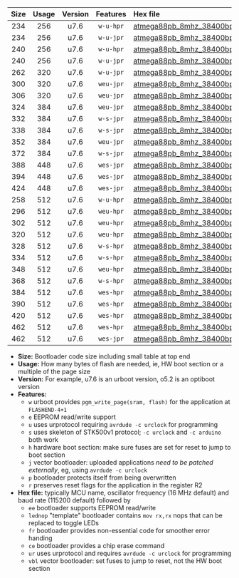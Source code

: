 |Size|Usage|Version|Features|Hex file|
|:-:|:-:|:-:|:-:|:--|
|234|256|u7.6|`w-u-hpr`|[atmega88pb_8mhz_38400bps_ur.hex](https://raw.githubusercontent.com/stefanrueger/urboot/main/bootloaders/atmega88pb/fcpu_8mhz/38400_bps/atmega88pb_8mhz_38400bps_ur.hex)|
|234|256|u7.6|`w-u-jpr`|[atmega88pb_8mhz_38400bps_ur_vbl.hex](https://raw.githubusercontent.com/stefanrueger/urboot/main/bootloaders/atmega88pb/fcpu_8mhz/38400_bps/atmega88pb_8mhz_38400bps_ur_vbl.hex)|
|240|256|u7.6|`w-u-hpr`|[atmega88pb_8mhz_38400bps_lednop_ur.hex](https://raw.githubusercontent.com/stefanrueger/urboot/main/bootloaders/atmega88pb/fcpu_8mhz/38400_bps/atmega88pb_8mhz_38400bps_lednop_ur.hex)|
|240|256|u7.6|`w-u-jpr`|[atmega88pb_8mhz_38400bps_lednop_ur_vbl.hex](https://raw.githubusercontent.com/stefanrueger/urboot/main/bootloaders/atmega88pb/fcpu_8mhz/38400_bps/atmega88pb_8mhz_38400bps_lednop_ur_vbl.hex)|
|262|320|u7.6|`w-u-jpr`|[atmega88pb_8mhz_38400bps_lednop_fr_ur_vbl.hex](https://raw.githubusercontent.com/stefanrueger/urboot/main/bootloaders/atmega88pb/fcpu_8mhz/38400_bps/atmega88pb_8mhz_38400bps_lednop_fr_ur_vbl.hex)|
|300|320|u7.6|`weu-jpr`|[atmega88pb_8mhz_38400bps_ee_ur_vbl.hex](https://raw.githubusercontent.com/stefanrueger/urboot/main/bootloaders/atmega88pb/fcpu_8mhz/38400_bps/atmega88pb_8mhz_38400bps_ee_ur_vbl.hex)|
|306|320|u7.6|`weu-jpr`|[atmega88pb_8mhz_38400bps_ee_lednop_ur_vbl.hex](https://raw.githubusercontent.com/stefanrueger/urboot/main/bootloaders/atmega88pb/fcpu_8mhz/38400_bps/atmega88pb_8mhz_38400bps_ee_lednop_ur_vbl.hex)|
|324|384|u7.6|`weu-jpr`|[atmega88pb_8mhz_38400bps_ee_lednop_fr_ur_vbl.hex](https://raw.githubusercontent.com/stefanrueger/urboot/main/bootloaders/atmega88pb/fcpu_8mhz/38400_bps/atmega88pb_8mhz_38400bps_ee_lednop_fr_ur_vbl.hex)|
|332|384|u7.6|`w-s-jpr`|[atmega88pb_8mhz_38400bps_vbl.hex](https://raw.githubusercontent.com/stefanrueger/urboot/main/bootloaders/atmega88pb/fcpu_8mhz/38400_bps/atmega88pb_8mhz_38400bps_vbl.hex)|
|338|384|u7.6|`w-s-jpr`|[atmega88pb_8mhz_38400bps_lednop_vbl.hex](https://raw.githubusercontent.com/stefanrueger/urboot/main/bootloaders/atmega88pb/fcpu_8mhz/38400_bps/atmega88pb_8mhz_38400bps_lednop_vbl.hex)|
|352|384|u7.6|`weu-jpr`|[atmega88pb_8mhz_38400bps_ee_lednop_fr_ce_ur_vbl.hex](https://raw.githubusercontent.com/stefanrueger/urboot/main/bootloaders/atmega88pb/fcpu_8mhz/38400_bps/atmega88pb_8mhz_38400bps_ee_lednop_fr_ce_ur_vbl.hex)|
|372|384|u7.6|`w-s-jpr`|[atmega88pb_8mhz_38400bps_lednop_fr_vbl.hex](https://raw.githubusercontent.com/stefanrueger/urboot/main/bootloaders/atmega88pb/fcpu_8mhz/38400_bps/atmega88pb_8mhz_38400bps_lednop_fr_vbl.hex)|
|388|448|u7.6|`wes-jpr`|[atmega88pb_8mhz_38400bps_ee_vbl.hex](https://raw.githubusercontent.com/stefanrueger/urboot/main/bootloaders/atmega88pb/fcpu_8mhz/38400_bps/atmega88pb_8mhz_38400bps_ee_vbl.hex)|
|394|448|u7.6|`wes-jpr`|[atmega88pb_8mhz_38400bps_ee_lednop_vbl.hex](https://raw.githubusercontent.com/stefanrueger/urboot/main/bootloaders/atmega88pb/fcpu_8mhz/38400_bps/atmega88pb_8mhz_38400bps_ee_lednop_vbl.hex)|
|424|448|u7.6|`wes-jpr`|[atmega88pb_8mhz_38400bps_ee_lednop_fr_vbl.hex](https://raw.githubusercontent.com/stefanrueger/urboot/main/bootloaders/atmega88pb/fcpu_8mhz/38400_bps/atmega88pb_8mhz_38400bps_ee_lednop_fr_vbl.hex)|
|258|512|u7.6|`w-u-hpr`|[atmega88pb_8mhz_38400bps_lednop_fr_ur.hex](https://raw.githubusercontent.com/stefanrueger/urboot/main/bootloaders/atmega88pb/fcpu_8mhz/38400_bps/atmega88pb_8mhz_38400bps_lednop_fr_ur.hex)|
|296|512|u7.6|`weu-hpr`|[atmega88pb_8mhz_38400bps_ee_ur.hex](https://raw.githubusercontent.com/stefanrueger/urboot/main/bootloaders/atmega88pb/fcpu_8mhz/38400_bps/atmega88pb_8mhz_38400bps_ee_ur.hex)|
|302|512|u7.6|`weu-hpr`|[atmega88pb_8mhz_38400bps_ee_lednop_ur.hex](https://raw.githubusercontent.com/stefanrueger/urboot/main/bootloaders/atmega88pb/fcpu_8mhz/38400_bps/atmega88pb_8mhz_38400bps_ee_lednop_ur.hex)|
|320|512|u7.6|`weu-hpr`|[atmega88pb_8mhz_38400bps_ee_lednop_fr_ur.hex](https://raw.githubusercontent.com/stefanrueger/urboot/main/bootloaders/atmega88pb/fcpu_8mhz/38400_bps/atmega88pb_8mhz_38400bps_ee_lednop_fr_ur.hex)|
|328|512|u7.6|`w-s-hpr`|[atmega88pb_8mhz_38400bps.hex](https://raw.githubusercontent.com/stefanrueger/urboot/main/bootloaders/atmega88pb/fcpu_8mhz/38400_bps/atmega88pb_8mhz_38400bps.hex)|
|334|512|u7.6|`w-s-hpr`|[atmega88pb_8mhz_38400bps_lednop.hex](https://raw.githubusercontent.com/stefanrueger/urboot/main/bootloaders/atmega88pb/fcpu_8mhz/38400_bps/atmega88pb_8mhz_38400bps_lednop.hex)|
|348|512|u7.6|`weu-hpr`|[atmega88pb_8mhz_38400bps_ee_lednop_fr_ce_ur.hex](https://raw.githubusercontent.com/stefanrueger/urboot/main/bootloaders/atmega88pb/fcpu_8mhz/38400_bps/atmega88pb_8mhz_38400bps_ee_lednop_fr_ce_ur.hex)|
|368|512|u7.6|`w-s-hpr`|[atmega88pb_8mhz_38400bps_lednop_fr.hex](https://raw.githubusercontent.com/stefanrueger/urboot/main/bootloaders/atmega88pb/fcpu_8mhz/38400_bps/atmega88pb_8mhz_38400bps_lednop_fr.hex)|
|384|512|u7.6|`wes-hpr`|[atmega88pb_8mhz_38400bps_ee.hex](https://raw.githubusercontent.com/stefanrueger/urboot/main/bootloaders/atmega88pb/fcpu_8mhz/38400_bps/atmega88pb_8mhz_38400bps_ee.hex)|
|390|512|u7.6|`wes-hpr`|[atmega88pb_8mhz_38400bps_ee_lednop.hex](https://raw.githubusercontent.com/stefanrueger/urboot/main/bootloaders/atmega88pb/fcpu_8mhz/38400_bps/atmega88pb_8mhz_38400bps_ee_lednop.hex)|
|420|512|u7.6|`wes-hpr`|[atmega88pb_8mhz_38400bps_ee_lednop_fr.hex](https://raw.githubusercontent.com/stefanrueger/urboot/main/bootloaders/atmega88pb/fcpu_8mhz/38400_bps/atmega88pb_8mhz_38400bps_ee_lednop_fr.hex)|
|462|512|u7.6|`wes-hpr`|[atmega88pb_8mhz_38400bps_ee_lednop_fr_ce.hex](https://raw.githubusercontent.com/stefanrueger/urboot/main/bootloaders/atmega88pb/fcpu_8mhz/38400_bps/atmega88pb_8mhz_38400bps_ee_lednop_fr_ce.hex)|
|462|512|u7.6|`wes-jpr`|[atmega88pb_8mhz_38400bps_ee_lednop_fr_ce_vbl.hex](https://raw.githubusercontent.com/stefanrueger/urboot/main/bootloaders/atmega88pb/fcpu_8mhz/38400_bps/atmega88pb_8mhz_38400bps_ee_lednop_fr_ce_vbl.hex)|

- **Size:** Bootloader code size including small table at top end
- **Usage:** How many bytes of flash are needed, ie, HW boot section or a multiple of the page size
- **Version:** For example, u7.6 is an urboot version, o5.2 is an optiboot version
- **Features:**
  + `w` urboot provides `pgm_write_page(sram, flash)` for the application at `FLASHEND-4+1`
  + `e` EEPROM read/write support
  + `u` uses urprotocol requiring `avrdude -c urclock` for programming
  + `s` uses skeleton of STK500v1 protocol; `-c urclock` and `-c arduino` both work
  + `h` hardware boot section: make sure fuses are set for reset to jump to boot section
  + `j` vector bootloader: uploaded applications *need to be patched externally*, eg, using `avrdude -c urclock`
  + `p` bootloader protects itself from being overwritten
  + `r` preserves reset flags for the application in the register R2
- **Hex file:** typically MCU name, oscillator frequency (16 MHz default) and baud rate (115200 default) followed by
  + `ee` bootloader supports EEPROM read/write
  + `lednop` "template" bootloader contains `mov rx,rx` nops that can be replaced to toggle LEDs
  + `fr` bootloader provides non-essential code for smoother error handing
  + `ce` bootloader provides a chip erase command
  + `ur` uses urprotocol and requires `avrdude -c urclock` for programming
  + `vbl` vector bootloader: set fuses to jump to reset, not the HW boot section
